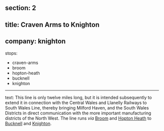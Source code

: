 section: 2
----
title: Craven Arms to Knighton
----
company: knighton
----
stops:
- craven-arms
- broom
- hopton-heath
- bucknell
- knighton
----
text: This line is only twelve miles long, but it is intended subsequently to extend it in connection with the Central Wales and Llanelly Railways to South Wales Line, thereby bringing Milford Haven, and the South Wales Districts in direct communication with the more important manufacturing districts of the North West. The line runs *via* [Broom](/stations/broom) and [Hopton Heath](/stations/hopton-heath) to [Bucknell](/stations/bucknell) and [Knighton](/stations/knighton).
